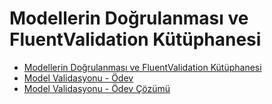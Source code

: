 # Modellerin Doğrulanması ve FluentValidation Kütüphanesi
- [Modellerin Doğrulanması ve FluentValidation Kütüphanesi](../1-model-validasyonu)
- [Model Validasyonu - Ödev](../2-model-validasyonu-odev)
- [Model Validasyonu - Ödev Çözümü](../3-model-validasyonu-odev-cozum)
